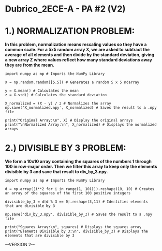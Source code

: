 # Dubrico_2ECE-A - PA #2 (V2)

# 1.) NORMALIZATION PROBLEM:

**In this problem, normalization means rescaling values so they have a common scale. For a 5x5 random array X, we are asked to subtract the average of all elements and then divide by the standard deviation, giving a new array Z where values reflect how many standard deviations away they are from the mean.**

    import numpy as np # Imports the NumPy Library
    
    X = np.random.random([5,5]) # Generates a random 5 x 5 ndarray
    
    y = X.mean() # Calculates the mean
    z = X.std() # Calculates the standard deviation
    
    X_normalized = (X - y) / z # Normalizes the array
    np.save('X_normalized.npy', X_normalized) # Saves the result to a .npy file    
    
    print("Original Array:\n", X) # Display the original arrays
    print("\nNormalized Array:\n", X_normalized) # Displays the normalized arrays


  # 2.) DIVISIBLE BY 3 PROBLEM:

**We form a 10x10 array containing the squares of the numbers 1 through 100 in row-major order. Then we filter this array to keep only the elements divisible by 3 and save that result to div_by_3.npy.**

    import numpy as np # Imports the NumPy Library

    d = np.array([i**2 for i in range(1, 101)]).reshape(10, 10) # Creates an array of the squares of the first 100 positive integers

    divisible_by_3 = d[d % 3 == 0].reshape(3,11) # Identifies elements that are divisible by 3
    
    np.save('div_by_3.npy', divisible_by_3) # Saves the result to a .npy file
    
    print("Squares Array:\n", squares) # Displays the squares array
    print("Elements Divisible by 3:\n", divisible_by_3) # Displays the elements that are divisible by 3
    
--VERSION 2--
